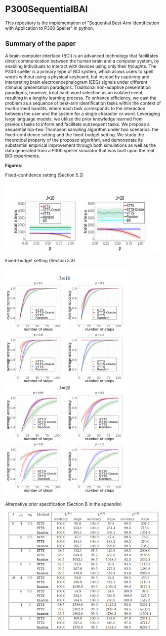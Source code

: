 # P300SequentialBAI
This repository is the implementation of "Sequential Best-Arm Identification with Application to P300 Speller" in python.

## Summary of the paper

A brain-computer interface (BCI) is an advanced technology that facilitates direct communication between the human brain and a computer system, by enabling individuals to interact with devices using only their thoughts. The P300 speller is a primary type of BCI system, which allows users to spell words without using a physical keyboard, but instead by capturing and interpreting brain electroencephalogram (EEG) signals under different stimulus presentation paradigms. Traditional non-adaptive presentation paradigms, however, treat each word selection as an isolated event, resulting in a lengthy learning process. To enhance efficiency, we cast the problem as a sequence of best-arm identification tasks within the context of multi-armed bandits, where each task corresponds to the interaction between the user and the system for a single character or word. Leveraging large language models, we utilize the prior knowledge learned from previous tasks to inform and facilitate subsequent tasks. We propose a sequential top-two Thompson sampling algorithm under two scenarios: the fixed-confidence setting and the fixed-budget setting. We study the theoretical property of the proposed algorithm, and demonstrate its substantial empirical improvement through both simulations as well as the data generated from a P300 speller simulator that was built upon the real BCI experiments.



**Figures**:  

Fixed-confidence setting (Section 5.2)

 <img align="center" src="Figure/FC.png" alt="drawing" width="600">
 
Fixed-budget setting (Section 5.3)

 <img align="center" src="Figure/FB.png" alt="drawing" width="400">
 
Alternative prior specification (Section B in the appendix)

 <img align="center" src="Figure/Alternative_prior.png" alt="drawing" width="600">




 
